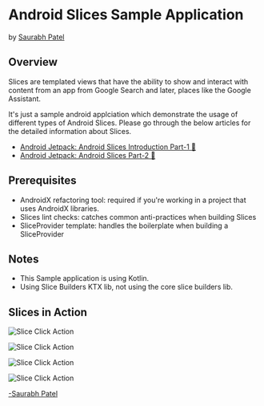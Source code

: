 # Android Slices Sample Application

by [Saurabh Patel](https://medium.com/@saurabhkpatel)

## Overview
Slices are templated views that have the ability to show and interact with content from an app from Google Search and later, places like the Google Assistant. 

It's just a sample android applciation which demonstrate the usage of different types of Android Slices. Please go through the below articles for the detailed information about Slices.

- [Android Jetpack: Android Slices Introduction Part-1 🍰](https://medium.com/@saurabhkpatel/android-jetpack-android-slices-introduction-cf0ce0f3e885)
- [Android Jetpack: Android Slices Part-2 🍰](https://medium.com/@saurabhkpatel/android-jetpack-android-slices-part-2-688bede57f2d)

## Prerequisites

- AndroidX refactoring tool: required if you're working in a project that uses AndroidX libraries.
- Slices lint checks: catches common anti-practices when building Slices
- SliceProvider template: handles the boilerplate when building a SliceProvider

## Notes
- This Sample application is using Kotlin.
- Using Slice Builders KTX lib, not using the core slice builders lib.

## Slices in Action

![Slice Click Action](https://github.com/saurabhkpatel/SampleAndroidSlice/blob/master/screenshots/SliceAction.gif)

![Slice Click Action](https://github.com/saurabhkpatel/SampleAndroidSlice/blob/master/screenshots/GridRowSlices.jpg)

![Slice Click Action](https://github.com/saurabhkpatel/SampleAndroidSlice/blob/master/screenshots/DelayContentSlice.gif)

![Slice Click Action](https://github.com/saurabhkpatel/SampleAndroidSlice/blob/master/screenshots/InputRangeSlice.png)


[-Saurabh Patel](https://medium.com/@saurabhkpatel)

